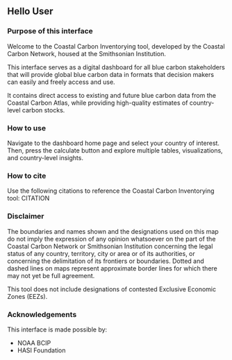 ## Hello User
### Purpose of this interface

Welcome to the Coastal Carbon Inventorying tool, developed by the Coastal Carbon Network, housed at the Smithsonian Institution.

This interface serves as a digital dashboard for all blue carbon stakeholders that will provide global blue carbon data in formats that decision makers can easily and freely access and use. 

It contains direct access to existing and future blue carbon data from the Coastal Carbon Atlas, while providing high-quality estimates of country-level carbon stocks.

### How to use

Navigate to the dashboard home page and select your country of interest. Then, press the calculate button and explore multiple tables, visualizations, and country-level insights. 

### How to cite

Use the following citations to reference the Coastal Carbon Inventorying tool: 
CITATION


### Disclaimer 

The boundaries and names shown and the designations used on this map do not imply the expression of any opinion whatsoever on the part of the Coastal Carbon Network or Smithsonian Institution concerning the legal status of any country, territory, city or area or of its authorities, or concerning the delimitation of its frontiers or boundaries. Dotted and dashed lines on maps represent approximate border lines for which there may not yet be full agreement. 

This tool does not include designations of contested Exclusive Economic Zones (EEZs). 

### Acknowledgements

This interface is made possible by:
- NOAA BCIP
- HASI Foundation
